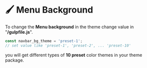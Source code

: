 # 🖌️ Menu Background

To change the **Menu background** in the theme change value in "**/gulpfile.js**".

```javascript
const navbar_bg_theme = 'preset-1';
// set value like 'preset-1', 'preset-2', ... 'preset-10'
```

you will get different types of **10 preset** color themes in your theme package.
